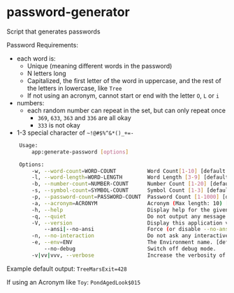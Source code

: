 # password-generator
Script that generates passwords


Password Requirements:
- each word is:
    - Unique (meaning different words in the password)
    - N letters long
    - Capitalized, the first letter of the word in uppercase, and the rest of the letters in lowercase, like `Tree`
    - If not using an acronym, cannot start or end with the letter `O`, `L` or `i`
- numbers:
    - each random number can repeat in the set, but can only repeat once
        - `369`, `633`, `363` and `336` are all okay
        - `333` is not okay
- 1-3 special character of `~!@#$%^&*()_+=-`

```bash
    Usage:
        app:generate-password [options]

    Options:
        -w, --word-count=WORD-COUNT          Word Count[1-10] [default: 3]
        -l, --word-length=WORD-LENGTH        Word Length [3-9] [default: 4]
        -b, --number-count=NUMBER-COUNT      Number Count [1-20] [default: 3]
        -s, --symbol-count=SYMBOL-COUNT      Symbol Count [1-3] [default: 1]
        -p, --password-count=PASSWORD-COUNT  Password Count [1-1000] [default: 10]
        -a, --acronym=ACRONYM                Acronym (Max length: 10) [default: ""]
        -h, --help                           Display help for the given command. When no command is given display help for the list command
        -q, --quiet                          Do not output any message
        -V, --version                        Display this application version
            --ansi|--no-ansi                 Force (or disable --no-ansi) ANSI output
        -n, --no-interaction                 Do not ask any interactive question
        -e, --env=ENV                        The Environment name. [default: "dev"]
            --no-debug                       Switch off debug mode.
        -v|vv|vvv, --verbose                 Increase the verbosity of messages: 1 for normal output, 2 for more verbose output and 3 for debug
```

Example default output: `TreeMarsExit=428`

If using an Acronym like `Toy`: `PondAgedLook$015`

